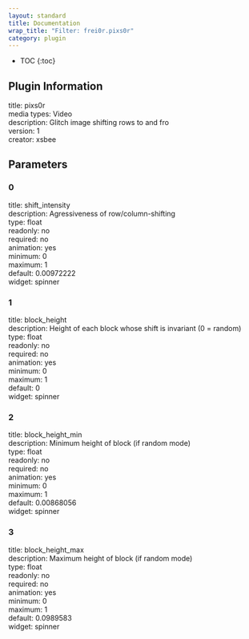 ```yaml
---
layout: standard
title: Documentation
wrap_title: "Filter: frei0r.pixs0r"
category: plugin
---
```

* TOC
{:toc}

## Plugin Information

title: pixs0r  
media types:
Video  
description: Glitch image shifting rows to and fro  
version: 1  
creator: xsbee  

## Parameters

### 0

title: shift_intensity    
description:
Agressiveness of row/column-shifting  
type: float  
readonly: no  
required: no  
animation: yes  
minimum: 0  
maximum: 1  
default: 0.00972222  
widget: spinner  

### 1

title: block_height    
description:
Height of each block whose shift is invariant (0 = random)  
type: float  
readonly: no  
required: no  
animation: yes  
minimum: 0  
maximum: 1  
default: 0  
widget: spinner  

### 2

title: block_height_min    
description:
Minimum height of block (if random mode)  
type: float  
readonly: no  
required: no  
animation: yes  
minimum: 0  
maximum: 1  
default: 0.00868056  
widget: spinner  

### 3

title: block_height_max    
description:
Maximum height of block (if random mode)  
type: float  
readonly: no  
required: no  
animation: yes  
minimum: 0  
maximum: 1  
default: 0.0989583  
widget: spinner  

